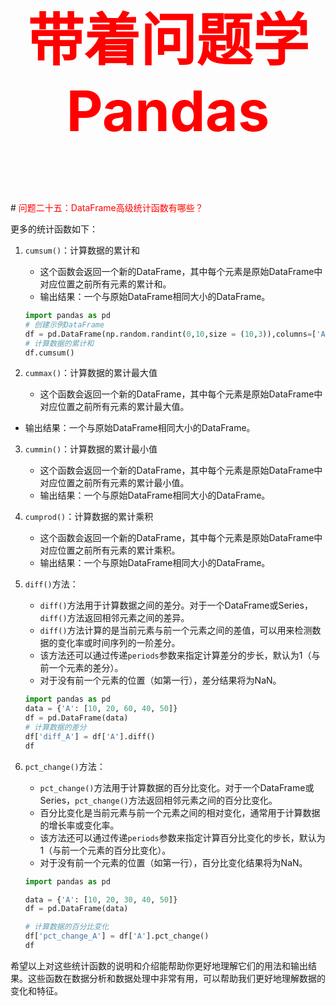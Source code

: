 



<p style="font-size: 90px;font-weight: bold;text-align: center;color: red;">带着问题学Pandas</p>
# <font color='red'>问题二十五：DataFrame高级统计函数有哪些？</font>

更多的统计函数如下：

1. `cumsum()`：计算数据的累计和
   - 这个函数会返回一个新的DataFrame，其中每个元素是原始DataFrame中对应位置之前所有元素的累计和。
   - 输出结果：一个与原始DataFrame相同大小的DataFrame。

   ```Python
   import pandas as pd
   # 创建示例DataFrame
   df = pd.DataFrame(np.random.randint(0,10,size = (10,3)),columns=['A','B','C'])
   # 计算数据的累计和
   df.cumsum()
   ```
   
2. `cummax()`：计算数据的累计最大值
   
   - 这个函数会返回一个新的DataFrame，其中每个元素是原始DataFrame中对应位置之前所有元素的累计最大值。
- 输出结果：一个与原始DataFrame相同大小的DataFrame。
   
3. `cummin()`：计算数据的累计最小值
   - 这个函数会返回一个新的DataFrame，其中每个元素是原始DataFrame中对应位置之前所有元素的累计最小值。
   - 输出结果：一个与原始DataFrame相同大小的DataFrame。

4. `cumprod()`：计算数据的累计乘积
   - 这个函数会返回一个新的DataFrame，其中每个元素是原始DataFrame中对应位置之前所有元素的累计乘积。
   - 输出结果：一个与原始DataFrame相同大小的DataFrame。

5. `diff()`方法：

   - `diff()`方法用于计算数据之间的差分。对于一个DataFrame或Series，`diff()`方法返回相邻元素之间的差异。
   - `diff()`方法计算的是当前元素与前一个元素之间的差值，可以用来检测数据的变化率或时间序列的一阶差分。
   - 该方法还可以通过传递`periods`参数来指定计算差分的步长，默认为1（与前一个元素的差分）。
   - 对于没有前一个元素的位置（如第一行），差分结果将为NaN。

   ```Python
   import pandas as pd
   data = {'A': [10, 20, 60, 40, 50]}
   df = pd.DataFrame(data)
   # 计算数据的差分
   df['diff_A'] = df['A'].diff()
   df
   ```

6. `pct_change()`方法：

   - `pct_change()`方法用于计算数据的百分比变化。对于一个DataFrame或Series，`pct_change()`方法返回相邻元素之间的百分比变化。
   - 百分比变化是当前元素与前一个元素之间的相对变化，通常用于计算数据的增长率或变化率。
   - 该方法还可以通过传递`periods`参数来指定计算百分比变化的步长，默认为1（与前一个元素的百分比变化）。
   - 对于没有前一个元素的位置（如第一行），百分比变化结果将为NaN。

   ```Python
   import pandas as pd
   
   data = {'A': [10, 20, 30, 40, 50]}
   df = pd.DataFrame(data)
   
   # 计算数据的百分比变化
   df['pct_change_A'] = df['A'].pct_change()
   df
   ```

希望以上对这些统计函数的说明和介绍能帮助你更好地理解它们的用法和输出结果。这些函数在数据分析和数据处理中非常有用，可以帮助我们更好地理解数据的变化和特征。
